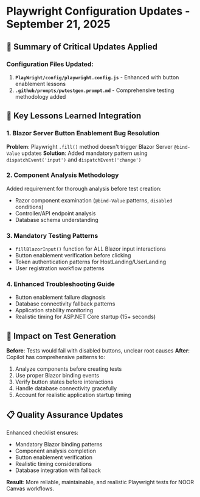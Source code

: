 # Playwright Configuration Updates - September 21, 2025

## 🎯 Summary of Critical Updates Applied

### Configuration Files Updated:
1. **`PlayWright/config/playwright.config.js`** - Enhanced with button enablement lessons
2. **`.github/prompts/pwtestgen.prompt.md`** - Comprehensive testing methodology added

## 🔧 Key Lessons Learned Integration

### 1. Blazor Server Button Enablement Bug Resolution
**Problem**: Playwright `.fill()` method doesn't trigger Blazor Server `@bind-Value` updates
**Solution**: Added mandatory pattern using `dispatchEvent('input')` and `dispatchEvent('change')`

### 2. Component Analysis Methodology  
Added requirement for thorough analysis before test creation:
- Razor component examination (`@bind-Value` patterns, `disabled` conditions)
- Controller/API endpoint analysis
- Database schema understanding

### 3. Mandatory Testing Patterns
- `fillBlazorInput()` function for ALL Blazor input interactions
- Button enablement verification before clicking
- Token authentication patterns for HostLanding/UserLanding
- User registration workflow patterns

### 4. Enhanced Troubleshooting Guide
- Button enablement failure diagnosis
- Database connectivity fallback patterns  
- Application stability monitoring
- Realistic timing for ASP.NET Core startup (15+ seconds)

## 🎉 Impact on Test Generation

**Before**: Tests would fail with disabled buttons, unclear root causes
**After**: Copilot has comprehensive patterns to:
1. Analyze components before creating tests
2. Use proper Blazor binding events
3. Verify button states before interactions
4. Handle database connectivity gracefully
5. Account for realistic application startup timing

## 📋 Quality Assurance Updates

Enhanced checklist ensures:
- Mandatory Blazor binding patterns
- Component analysis completion
- Button enablement verification
- Realistic timing considerations
- Database integration with fallback

**Result**: More reliable, maintainable, and realistic Playwright tests for NOOR Canvas workflows.